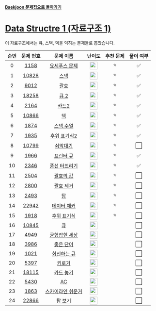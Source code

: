 **[Baekjoon 문제집으로 돌아가기](../readme.md)**

# [Data Structre 1 (자료구조 1)](https://www.acmicpc.net/workbook/view/6779)

이 자료구조에서는 큐, 스택, 덱을 익히는 문제들로 뽑았습니다.

| 순번 |                   문제 번호                    |                 문제 이름                 |                                난이도                                 | 추천 문제 | 풀이 여부 |
| :--: | :--------------------------------------------: | :---------------------------------------: | :-------------------------------------------------------------------: | :-------: | :-------: |
|  0   |  [1158](https://www.acmicpc.net/problem/1158)  |     [요세푸스 문제](요세푸스_문제.md)     | <img height="25px" src="https://static.solved.ac/tier_small/6.svg"/>  |    ⭐     |    ✅     |
|  1   | [10828](https://www.acmicpc.net/problem/10828) |              [스택](스택.md)              | <img height="25px"  src="https://static.solved.ac/tier_small/7.svg"/> |    ⭐     |    ✅     |
|  2   |  [9012](https://www.acmicpc.net/problem/9012)  |              [괄호](괄호.md)              | <img height="25px" src="https://static.solved.ac/tier_small/7.svg"/>  |    ⭐     |    ✅     |
|  3   | [18258](https://www.acmicpc.net/problem/18258) |              [큐 2](큐_2.md)              | <img height="25px" src="https://static.solved.ac/tier_small/7.svg"/>  |    ⭐     |    ✅     |
|  4   |  [2164](https://www.acmicpc.net/problem/2164)  |             [카드2](카드2.md)             | <img height="25px" src="https://static.solved.ac/tier_small/7.svg"/>  |    ⭐     |    ✅     |
|  5   | [10866](https://www.acmicpc.net/problem/10866) |                [덱](덱.md)                | <img height="25px" src="https://static.solved.ac/tier_small/7.svg"/>  |    ⭐     |    ✅     |
|  6   |  [1874](https://www.acmicpc.net/problem/1874)  |         [스택 수열](스택_수열.md)         | <img height="25px" src="https://static.solved.ac/tier_small/8.svg"/>  |    ⭐     |    ✅     |
|  7   |  [1935](https://www.acmicpc.net/problem/1935)  |      [후위 표기식2](후위_표기식.md)       | <img height="25px" src="https://static.solved.ac/tier_small/8.svg"/>  |    ⭐     |    ✅     |
|  8   | [10799](https://www.acmicpc.net/problem/10799) |          [쇠막대기](쇠막대기.md)          | <img height="25px" src="https://static.solved.ac/tier_small/8.svg"/>  |    ⭐     |    ⬜️    |
|  9   |  [1966](https://www.acmicpc.net/problem/1966)  |         [프린터 큐](프린터_큐.md)         | <img height="25px" src="https://static.solved.ac/tier_small/8.svg"/>  |    ⭐     |    ✅     |
|  10  |  [2346](https://www.acmicpc.net/problem/2346)  |     [풍선 터뜨리기](풍선_터뜨리기.md)     | <img height="25px" src="https://static.solved.ac/tier_small/8.svg"/>  |    ⭐     |    ✅     |
|  11  |  [2504](https://www.acmicpc.net/problem/2504)  |         [괄호의 값](괄호의_값.md)         | <img height="25px" src="https://static.solved.ac/tier_small/9.svg"/>  |    ⭐     |    ⬜️    |
|  12  |  [2800](https://www.acmicpc.net/problem/2800)  |         [괄호 제거](괄호_제거.md)         | <img height="25px" src="https://static.solved.ac/tier_small/11.svg"/> |    ⭐     |    ⬜️    |
|  13  |  [2493](https://www.acmicpc.net/problem/2493)  |                [탑](탑.md)                | <img height="25px" src="https://static.solved.ac/tier_small/11.svg"/> |    ⭐     |    ⬜️    |
|  14  | [22942](https://www.acmicpc.net/problem/22942) |       [데이터 체커](데이터_체커.md)       | <img height="25px" src="https://static.solved.ac/tier_small/11.svg"/> |    ⭐     |    ⬜️    |
|  15  |  [1918](https://www.acmicpc.net/problem/1918)  |       [후위 표기식](후위_표기식.md)       | <img height="25px" src="https://static.solved.ac/tier_small/13.svg"/> |    ⭐     |    ⬜️    |
|  16  | [10845](https://www.acmicpc.net/problem/10845) |                [큐](큐.md)                | <img height="25px" src="https://static.solved.ac/tier_small/7.svg"/>  |           |    ⬜️    |
|  17  |  [4949](https://www.acmicpc.net/problem/4949)  |     [균형잡힌 세상](균형잡힌_세상.md)     | <img height="25px" src="https://static.solved.ac/tier_small/7.svg"/>  |           |    ⬜️    |
|  18  |  [3986](https://www.acmicpc.net/problem/3986)  |         [좋은 단어](좋은_단어.md)         | <img height="25px" src="https://static.solved.ac/tier_small/7.svg"/>  |           |    ⬜️    |
|  19  |  [1021](https://www.acmicpc.net/problem/1021)  |       [회전하는 큐](회전하는_큐.md)       | <img height="25px" src="https://static.solved.ac/tier_small/7.svg"/>  |           |    ⬜️    |
|  20  |  [5397](https://www.acmicpc.net/problem/5397)  |            [키로거](키로거.md)            | <img height="25px" src="https://static.solved.ac/tier_small/8.svg"/>  |           |    ⬜️    |
|  21  | [18115](https://www.acmicpc.net/problem/18115) |         [카드 놓기](카드_놓기.md)         | <img height="25px" src="https://static.solved.ac/tier_small/8.svg"/>  |           |    ⬜️    |
|  22  |  [5430](https://www.acmicpc.net/problem/5430)  |                [AC](AC.md)                | <img height="25px" src="https://static.solved.ac/tier_small/11.svg"/> |           |    ⬜️    |
|  23  |  [1863](https://www.acmicpc.net/problem/1863)  | [스카이라인 쉬운거](스카이라인_쉬운거.md) | <img height="25px" src="https://static.solved.ac/tier_small/11.svg"/> |           |    ⬜️    |
|  24  | [22866](https://www.acmicpc.net/problem/22866) |           [탑 보기](탑_보기.md)           | <img height="25px" src="https://static.solved.ac/tier_small/12.svg"/> |           |    ⬜️    |
